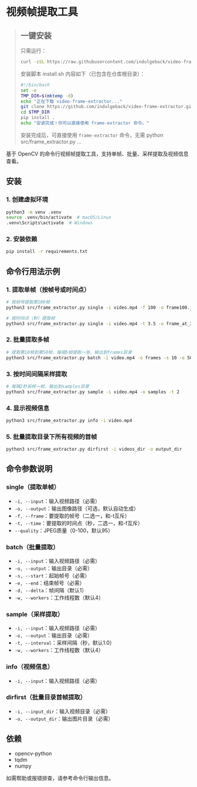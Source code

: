 # 视频帧提取工具

> ## 一键安装
>
> 只需运行：
>
> ```bash
> curl -sSL https://raw.githubusercontent.com/indulgeback/video-frame-extractor/main/install.sh | bash
> ```
>
> 安装脚本 install.sh 内容如下（已包含在仓库根目录）：
>
> ```bash
> #!/bin/bash
> set -e
> TMP_DIR=$(mktemp -d)
> echo "正在下载 video-frame-extractor..."
> git clone https://github.com/indulgeback/video-frame-extractor.git $TMP_DIR
> cd $TMP_DIR
> pip install .
> echo "安装完成！你可以直接使用 frame-extractor 命令。"
> ```
>
> 安装完成后，可直接使用 `frame-extractor` 命令，无需 python src/frame_extractor.py ...

基于 OpenCV 的命令行视频帧提取工具，支持单帧、批量、采样提取及视频信息查看。

## 安装

### 1. 创建虚拟环境

```bash
python3 -m venv .venv
source .venv/bin/activate  # macOS/Linux
.venv\Scripts\activate  # Windows
```

### 2. 安装依赖

```bash
pip install -r requirements.txt
```

## 命令行用法示例

### 1. 提取单帧（按帧号或时间点）

```bash
# 按帧号提取第100帧
python3 src/frame_extractor.py single -i video.mp4 -f 100 -o frame100.jpg

# 按时间点（秒）提取帧
python3 src/frame_extractor.py single -i video.mp4 -t 3.5 -o frame_at_3_5s.jpg
```

### 2. 批量提取多帧

```bash
# 提取第10帧到第50帧，每隔5帧提取一张，输出到frames目录
python3 src/frame_extractor.py batch -i video.mp4 -o frames -s 10 -e 50 -d 5
```

### 3. 按时间间隔采样提取

```bash
# 每隔2秒采样一帧，输出到samples目录
python3 src/frame_extractor.py sample -i video.mp4 -o samples -t 2
```

### 4. 显示视频信息

```bash
python3 src/frame_extractor.py info -i video.mp4
```

### 5. 批量提取目录下所有视频的首帧

```bash
python3 src/frame_extractor.py dirfirst -i videos_dir -o output_dir
```

## 命令参数说明

### single（提取单帧）

- `-i, --input`：输入视频路径（必需）
- `-o, --output`：输出图像路径（可选，默认自动生成）
- `-f, --frame`：要提取的帧号（二选一，和-t互斥）
- `-t, --time`：要提取的时间点（秒，二选一，和-f互斥）
- `--quality`：JPEG质量（0-100，默认95）

### batch（批量提取）

- `-i, --input`：输入视频路径（必需）
- `-o, --output`：输出目录（必需）
- `-s, --start`：起始帧号（必需）
- `-e, --end`：结束帧号（必需）
- `-d, --delta`：帧间隔（默认1）
- `-w, --workers`：工作线程数（默认4）

### sample（采样提取）

- `-i, --input`：输入视频路径（必需）
- `-o, --output`：输出目录（必需）
- `-t, --interval`：采样间隔（秒，默认1.0）
- `-w, --workers`：工作线程数（默认4）

### info（视频信息）

- `-i, --input`：输入视频路径（必需）

### dirfirst（批量目录首帧提取）

- `-i, --input_dir`：输入视频目录（必需）
- `-o, --output_dir`：输出图片目录（必需）

## 依赖

- opencv-python
- tqdm
- numpy

如需帮助或报错排查，请参考命令行输出信息。
